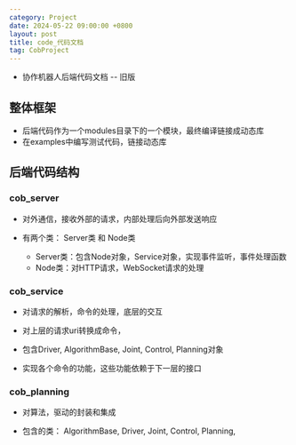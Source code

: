```yaml
---
category: Project
date: 2024-05-22 09:00:00 +0800
layout: post
title: code_代码文档
tag: CobProject
---
```


+ 协作机器人后端代码文档 -- 旧版

## 整体框架

+ 后端代码作为一个modules目录下的一个模块，最终编译链接成动态库
+ 在examples中编写测试代码，链接动态库

## 后端代码结构

### cob_server 

+ 对外通信，接收外部的请求，内部处理后向外部发送响应

+ 有两个类： Server类 和 Node类
  + Server类：包含Node对象，Service对象，实现事件监听，事件处理函数
  + Node类：对HTTP请求，WebSocket请求的处理

### cob_service 

+ 对请求的解析，命令的处理，底层的交互

+ 对上层的请求uri转换成命令，
+ 包含Driver, AlgorithmBase, Joint, Control, Planning对象
+ 实现各个命令的功能，这些功能依赖于下一层的接口

### cob_planning 

+ 对算法，驱动的封装和集成

+ 包含的类： AlgorithmBase, Driver, Joint, Control, Planning, 